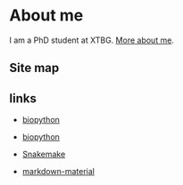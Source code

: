 # About me

I am a PhD student at XTBG. [More about me](me.md).

## Site map

## links

* [biopython](notesmd/programing/biopython.md)

* [biopython](notesmd/programing/python.md)

* [Snakemake](notesmd/programing/snakemake.md)

* [markdown-material](https://squidfunk.github.io/mkdocs-material/)
